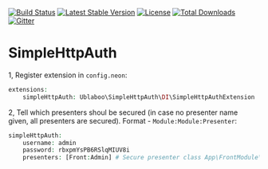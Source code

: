 [![Build Status](https://travis-ci.org/ublaboo/simple-http-auth.svg?branch=master)](https://travis-ci.org/ublaboo/simple-http-auth)
[![Latest Stable Version](https://poser.pugx.org/ublaboo/simple-http-auth/v/stable)](https://packagist.org/packages/ublaboo/simple-http-auth)
[![License](https://poser.pugx.org/ublaboo/simple-http-auth/license)](https://packagist.org/packages/ublaboo/simple-http-auth)
[![Total Downloads](https://poser.pugx.org/ublaboo/simple-http-auth/downloads)](https://packagist.org/packages/ublaboo/simple-http-auth)
[![Gitter](https://img.shields.io/gitter/room/nwjs/nw.js.svg)](https://gitter.im/ublaboo/help)

SimpleHttpAuth
==============

1, Register extension in `config.neon`:

```php
extensions:
	simpleHttpAuth: Ublaboo\SimpleHttpAuth\DI\SimpleHttpAuthExtension
```

2, Tell which presenters shoul be secured (in case no presenter name given, all presenters are secured). Format - `Module:Module:Presenter`:

```php
simpleHttpAuth:
	username: admin
	password: rbxpmYsPB6RSlqMIUV8i
	presenters: [Front:Admin] # Secure presenter class App\FrontModule\Presenters\AdminPresenter
```
